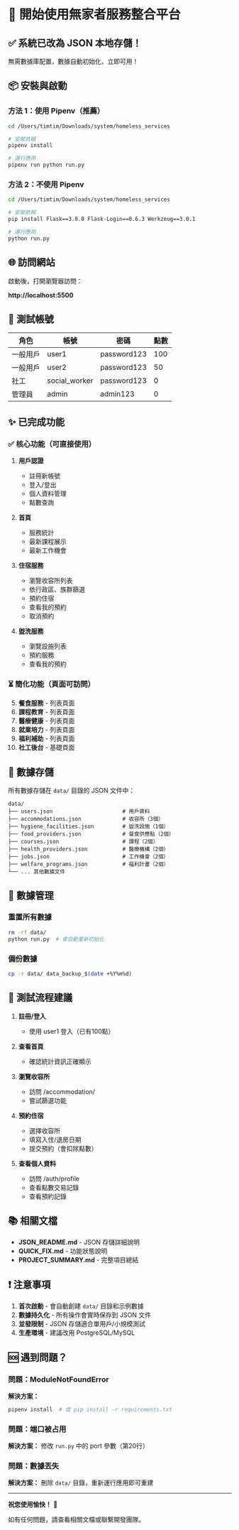 # 🚀 開始使用無家者服務整合平台

## ✅ 系統已改為 JSON 本地存儲！

無需數據庫配置，數據自動初始化，立即可用！

## 📦 安裝與啟動

### 方法 1：使用 Pipenv（推薦）

```bash
cd /Users/timtim/Downloads/system/homeless_services

# 安裝依賴
pipenv install

# 運行應用
pipenv run python run.py
```

### 方法 2：不使用 Pipenv

```bash
cd /Users/timtim/Downloads/system/homeless_services

# 安裝依賴
pip install Flask==3.0.0 Flask-Login==0.6.3 Werkzeug==3.0.1

# 運行應用
python run.py
```

## 🌐 訪問網站

啟動後，打開瀏覽器訪問：

**http://localhost:5500**

## 🔑 測試帳號

| 角色 | 帳號 | 密碼 | 點數 |
|------|------|------|------|
| 一般用戶 | user1 | password123 | 100 |
| 一般用戶 | user2 | password123 | 50 |
| 社工 | social_worker | password123 | 0 |
| 管理員 | admin | admin123 | 0 |

## ✨ 已完成功能

### ✅ 核心功能（可直接使用）

1. **用戶認證**
   - 註冊新帳號
   - 登入/登出
   - 個人資料管理
   - 點數查詢

2. **首頁**
   - 服務統計
   - 最新課程展示
   - 最新工作機會

3. **住宿服務**
   - 瀏覽收容所列表
   - 依行政區、族群篩選
   - 預約住宿
   - 查看我的預約
   - 取消預約

4. **盥洗服務**
   - 瀏覽設施列表
   - 預約服務
   - 查看我的預約

### ⏳ 簡化功能（頁面可訪問）

5. **餐食服務** - 列表頁面
6. **課程教育** - 列表頁面
7. **醫療健康** - 列表頁面
8. **就業培力** - 列表頁面
9. **福利補助** - 列表頁面
10. **社工後台** - 基礎頁面

## 📁 數據存儲

所有數據存儲在 `data/` 目錄的 JSON 文件中：

```
data/
├── users.json                      # 用戶資料
├── accommodations.json             # 收容所（3個）
├── hygiene_facilities.json         # 盥洗設施（1個）
├── food_providers.json             # 餐食供應點（2個）
├── courses.json                    # 課程（2個）
├── health_providers.json           # 醫療機構（2個）
├── jobs.json                       # 工作機會（2個）
├── welfare_programs.json           # 福利計畫（2個）
└── ... 其他數據文件
```

## 🔄 數據管理

### 重置所有數據

```bash
rm -rf data/
python run.py  # 會自動重新初始化
```

### 備份數據

```bash
cp -r data/ data_backup_$(date +%Y%m%d)
```

## 🎯 測試流程建議

1. **註冊/登入**
   - 使用 user1 登入（已有100點）

2. **查看首頁**
   - 確認統計資訊正確顯示

3. **瀏覽收容所**
   - 訪問 /accommodation/
   - 嘗試篩選功能

4. **預約住宿**
   - 選擇收容所
   - 填寫入住/退房日期
   - 提交預約（會扣除點數）

5. **查看個人資料**
   - 訪問 /auth/profile
   - 查看點數交易記錄
   - 查看預約記錄

## 📚 相關文檔

- **JSON_README.md** - JSON 存儲詳細說明
- **QUICK_FIX.md** - 功能狀態說明
- **PROJECT_SUMMARY.md** - 完整項目總結

## ❗ 注意事項

1. **首次啟動** - 會自動創建 `data/` 目錄和示例數據
2. **數據持久化** - 所有操作會實時保存到 JSON 文件
3. **並發限制** - JSON 存儲適合單用戶/小規模測試
4. **生產環境** - 建議改用 PostgreSQL/MySQL

## 🆘 遇到問題？

### 問題：ModuleNotFoundError

**解決方案：**
```bash
pipenv install  # 或 pip install -r requirements.txt
```

### 問題：端口被占用

**解決方案：**
修改 `run.py` 中的 port 參數（第20行）

### 問題：數據丟失

**解決方案：**
刪除 `data/` 目錄，重新運行應用即可重建

---

**祝您使用愉快！** 🎉

如有任何問題，請查看相關文檔或聯繫開發團隊。
